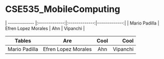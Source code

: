 # CSE535_MobileComputing

| ------------- |:-------------:|:-------------:|-------------:|
| Mario Padilla      | Efren Lopez Morales   | Ahn   | Vipanchi   |

| Tables        | Are           | Cool  | Cool  |
| ------------- |:-------------:| :-------------:|-----:|
| Mario Padilla      | Efren Lopez Morales | Ahn | Vipanchi| 

